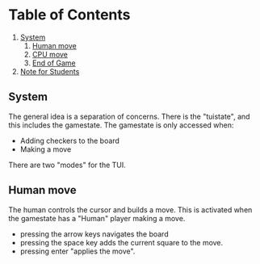 # Table of Contents

1.  [System](#org44273b0)
    1.  [Human move](#org879b0c7)
    2.  [CPU move](#org7d7b8d1)
    3.  [End of Game](#orgf97fc2d)
2.  [Note for Students](#org026505e)


<a id="org44273b0"></a>

## System

The general idea is a separation of concerns. There is the "tuistate",
and this includes the gamestate. The gamestate is only accessed when:

-   Adding checkers to the board
-   Making a move

There are two "modes" for the TUI.


<a id="org879b0c7"></a>

## Human move

The human controls the cursor and builds a move. This is activated
when the gamestate has a "Human" player making a move.

-   pressing the arrow keys navigates the board
-   pressing the space key adds the current square to the move.
-   pressing enter "applies the move".
